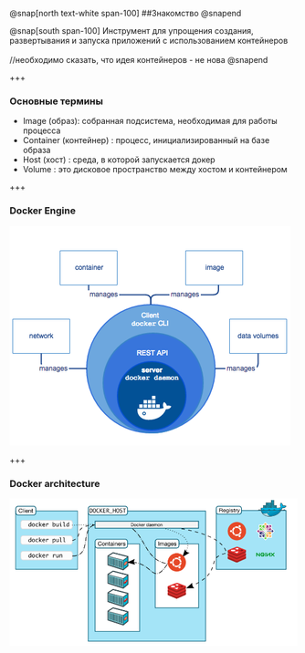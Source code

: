 @snap[north text-white span-100]
##Знакомство
@snapend

@snap[south span-100]
Инструмент для упрощения создания, развертывания и запуска приложений с использованием контейнеров
<br><br>
//необходимо сказать, что идея контейнеров - не нова
@snapend

+++

### Основные термины

- Image (образ): собранная подсистема, необходимая для работы процесса
- Container (контейнер) : процесс, инициализированный на базе образа
- Host (хост) : среда, в которой запускается докер
- Volume : это дисковое пространство между хостом и контейнером

+++

### Docker Engine

![Docker Engine](images/engine.png)

+++

### Docker architecture

![Docker Architecture](images/architecture.png)
